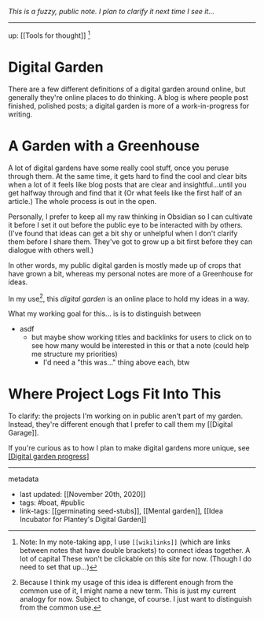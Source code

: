 *This is a fuzzy, public note. I plan to clarify it next time I see it...*

---

up: [[Tools for thought]] [^1]
# Digital Garden
There are a few different definitions of a digital garden around online, but generally they're online places to do thinking. A blog is where people post finished, polished posts; a digital garden is more of a work-in-progress for writing.


# A Garden with a Greenhouse 
A lot of digital gardens have some really cool stuff, once you peruse through them. At the same time, it gets hard to find the cool and clear bits when a lot of it feels like blog posts that are clear and insightful...until you get halfway through and find that it (Or what feels like the first half of an article.) The whole process is out in the open. 

Personally, I prefer to keep all my raw thinking in Obsidian so I can cultivate it before I set it out before the public eye to be interacted with by others. (I've found that ideas can get a bit shy or unhelpful when I don't clarify them before I share them. They've got to grow up a bit first before they can dialogue with others well.)

In other words, my public digital garden is mostly made up of crops that have grown a bit, whereas my personal notes are more of a Greenhouse for ideas.

In my use[^2], this *digital garden* is an online place to hold my ideas in a way.


What my working goal for this... is is to distinguish between 
- asdf
	- but maybe show working titles and backlinks for users to click on to see how many would be interested in this or that a note (could help me structure my priorities)
		- I'd need a "this was..." thing above each, btw

# Where Project Logs Fit Into This
To clarify: the projects I'm working on in public aren't part of my garden. Instead, they're different enough that I prefer to call them my [[Digital Garage]].

If you're curious as to how I plan to make digital gardens more unique, see [[Digital garden progress]](https://ethanplante.org/go/garden-progress)

---
metadata
- last updated: [[November 20th, 2020]]
- tags: #boat, #public 
- link-tags: [[germinating seed-stubs]], [[Mental garden]], [[Idea Incubator for Plantey's Digital Garden]]

[^1]: Note: In my note-taking app, I use `[[wikilinks]]` (which are links between notes that have double brackets) to connect ideas together. A lot of capital These won't be clickable on this site for now. (Though I do need to set that up...)
[^2]: Because I think my usage of this idea is different enough from the common use of it, I might name a new term. This is just my current analogy for now. Subject to change, of course. I just want to distinguish from the common use.
